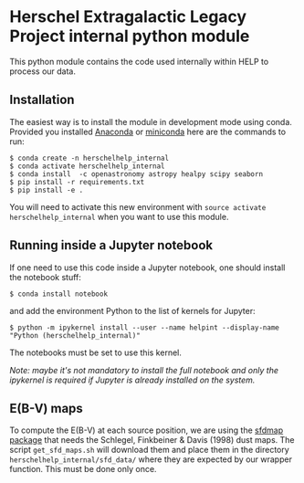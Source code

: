 Herschel Extragalactic Legacy Project internal python module
============================================================

This python module contains the code used internally within HELP to process our
data.

Installation
------------

The easiest way is to install the module in development mode using conda.
Provided you installed [Anaconda](https://www.continuum.io/) or
[miniconda](http://conda.pydata.org/miniconda.html) here are the commands to
run:

```Shell
$ conda create -n herschelhelp_internal
$ conda activate herschelhelp_internal
$ conda install  -c openastronomy astropy healpy scipy seaborn
$ pip install -r requirements.txt
$ pip install -e .
```

You will need to activate this new environment with `source activate
herschelhelp_internal` when you want to use this module.

Running inside a Jupyter notebook
---------------------------------

If one need to use this code inside a Jupyter notebook, one should install the
notebook stuff:

```Shell
$ conda install notebook
```

and add the environment Python to the list of kernels for Jupyter:

```Shell
$ python -m ipykernel install --user --name helpint --display-name "Python (herschelhelp_internal)"
```

The notebooks must be set to use this kernel.

*Note: maybe it's not mandatory to install the full notebook and only the
ipykernel is required if Jupyter is already installed on the system.*

E(B-V) maps
-----------

To compute the E(B-V) at each source position, we are using the [sfdmap
package](https://github.com/kbarbary/sfdmap) that needs the Schlegel, Finkbeiner
& Davis (1998) dust maps.  The script `get_sfd_maps.sh` will download them and
place them in the directory `herschelhelp_internal/sfd_data/` where they are
expected by our wrapper function.  This must be done only once.

